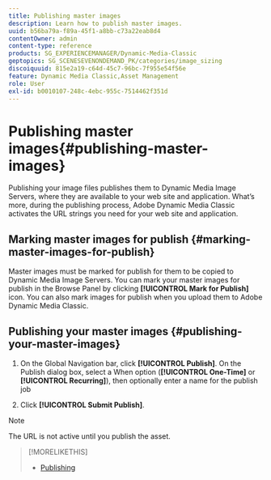 ```yaml
---
title: Publishing master images
description: Learn how to publish master images.
uuid: b56ba79a-f89a-45f1-a8bb-c73a22eab8d4
contentOwner: admin
content-type: reference
products: SG_EXPERIENCEMANAGER/Dynamic-Media-Classic
geptopics: SG_SCENESEVENONDEMAND_PK/categories/image_sizing
discoiquuid: 815e2a19-c64d-45c7-96bc-7f955e54f56e
feature: Dynamic Media Classic,Asset Management
role: User
exl-id: b0010107-248c-4ebc-955c-7514462f351d
---
```

# Publishing master images{#publishing-master-images}

Publishing your image files publishes them to Dynamic Media Image Servers, where they are available to your web site and application. What’s more, during the publishing process, Adobe Dynamic Media Classic activates the URL strings you need for your web site and application.

## Marking master images for publish {#marking-master-images-for-publish}

Master images must be marked for publish for them to be copied to Dynamic Media Image Servers. You can mark your master images for publish in the Browse Panel by clicking **[!UICONTROL Mark for Publish]** icon. You can also mark images for publish when you upload them to Adobe Dynamic Media Classic.

## Publishing your master images {#publishing-your-master-images}

1. On the Global Navigation bar, click **[!UICONTROL Publish]**. On the Publish dialog box, select a When option (**[!UICONTROL One-Time]** or **[!UICONTROL Recurring]**), then optionally enter a name for the publish job

1. Click **[!UICONTROL Submit Publish]**.

>[!NOTE]
>
>The URL is not active until you publish the asset.

>[!MORELIKETHIS]
>
>* [Publishing](publishing-files.md#publishing_files)
